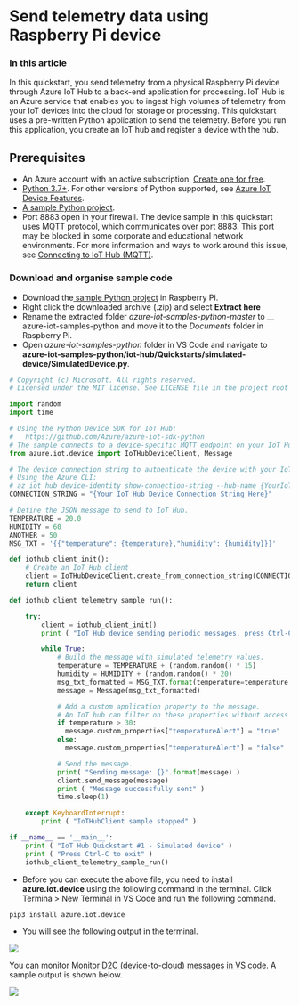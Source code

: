# Send telemetry data using Raspberry Pi device

### In this article

In this quickstart, you send telemetry from a physical Raspberry Pi device through Azure IoT Hub to a back-end application for processing. IoT Hub is an Azure service that enables you to ingest high volumes of telemetry from your IoT devices into the cloud for storage or processing. This quickstart uses a pre-written Python application to send the telemetry. Before you run this application, you create an IoT hub and register a device with the hub.

## Prerequisites <a href="#prerequisites" id="prerequisites"></a>

* An Azure account with an active subscription. [Create one for free](https://azure.microsoft.com/free/?ref=microsoft.com\&utm\_source=microsoft.com\&utm\_medium=docs\&utm\_campaign=visualstudio).
* [Python 3.7+](https://www.python.org/downloads/). For other versions of Python supported, see [Azure IoT Device Features](https://github.com/Azure/azure-iot-sdk-python/tree/master/azure-iot-device#azure-iot-device-features).
* [A sample Python project](https://github.com/Azure-Samples/azure-iot-samples-python/archive/master.zip).
* Port 8883 open in your firewall. The device sample in this quickstart uses MQTT protocol, which communicates over port 8883. This port may be blocked in some corporate and educational network environments. For more information and ways to work around this issue, see [Connecting to IoT Hub (MQTT)](https://docs.microsoft.com/en-us/azure/iot-hub/iot-hub-mqtt-support#connecting-to-iot-hub).

### Download and organise sample code

* Download the[ sample Python project](https://github.com/Azure-Samples/azure-iot-samples-python/archive/master.zip) in Raspberry Pi.&#x20;
* Right click the downloaded archive (.zip) and select **Extract here**
* Rename the extracted folder _azure-iot-samples-python-master_ to __ azure-iot-samples-python and move it to the _Documents_ folder in Raspberry Pi.
* Open _azure-iot-samples-python_ folder in VS Code and navigate to **azure-iot-samples-python/iot-hub/Quickstarts/simulated-device/SimulatedDevice.py**.

```python
# Copyright (c) Microsoft. All rights reserved.
# Licensed under the MIT license. See LICENSE file in the project root for full license information.

import random
import time

# Using the Python Device SDK for IoT Hub:
#   https://github.com/Azure/azure-iot-sdk-python
# The sample connects to a device-specific MQTT endpoint on your IoT Hub.
from azure.iot.device import IoTHubDeviceClient, Message

# The device connection string to authenticate the device with your IoT hub.
# Using the Azure CLI:
# az iot hub device-identity show-connection-string --hub-name {YourIoTHubName} --device-id MyNodeDevice --output table
CONNECTION_STRING = "{Your IoT Hub Device Connection String Here}"

# Define the JSON message to send to IoT Hub.
TEMPERATURE = 20.0
HUMIDITY = 60
ANOTHER = 50
MSG_TXT = '{{"temperature": {temperature},"humidity": {humidity}}}'

def iothub_client_init():
    # Create an IoT Hub client
    client = IoTHubDeviceClient.create_from_connection_string(CONNECTION_STRING)
    return client

def iothub_client_telemetry_sample_run():

    try:
        client = iothub_client_init()
        print ( "IoT Hub device sending periodic messages, press Ctrl-C to exit" )

        while True:
            # Build the message with simulated telemetry values.
            temperature = TEMPERATURE + (random.random() * 15)
            humidity = HUMIDITY + (random.random() * 20)
            msg_txt_formatted = MSG_TXT.format(temperature=temperature, humidity=humidity)
            message = Message(msg_txt_formatted)

            # Add a custom application property to the message.
            # An IoT hub can filter on these properties without access to the message body.
            if temperature > 30:
              message.custom_properties["temperatureAlert"] = "true"
            else:
              message.custom_properties["temperatureAlert"] = "false"

            # Send the message.
            print( "Sending message: {}".format(message) )
            client.send_message(message)
            print ( "Message successfully sent" )
            time.sleep(1)

    except KeyboardInterrupt:
        print ( "IoTHubClient sample stopped" )

if __name__ == '__main__':
    print ( "IoT Hub Quickstart #1 - Simulated device" )
    print ( "Press Ctrl-C to exit" )
    iothub_client_telemetry_sample_run()
```

* Before you can execute the above file, you need to install **azure.iot.device** using the following command in the terminal. Click Termina > New Terminal in VS Code and run the following command.

```python
pip3 install azure.iot.device
```

* You will see the following output in the terminal.

![](.gitbook/assets/vncviewer\_EdhWaA1agd.png)

You can monitor [Monitor D2C (device-to-cloud) messages in VS code](monitor-d2c-messages-in-vs-code.md). A sample output is shown below.

![](.gitbook/assets/Code\_XyGoFDuwlg.png)
